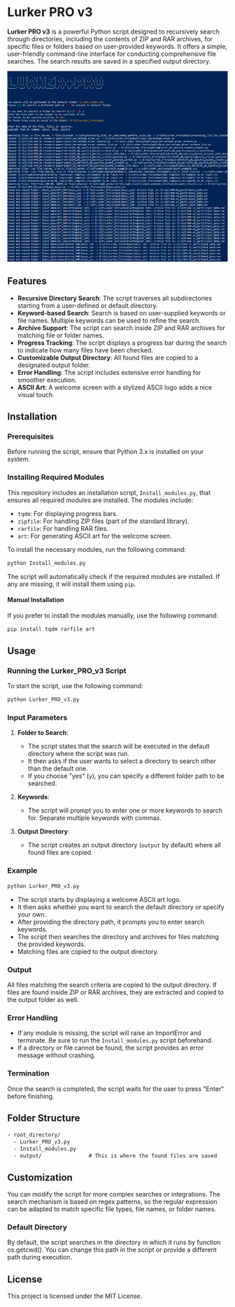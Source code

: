 
# Lurker PRO v3

**Lurker PRO v3** is a powerful Python script designed to recursively search through directories, including the contents of ZIP and RAR archives, for specific files or folders based on user-provided keywords. It offers a simple, user-friendly command-line interface for conducting comprehensive file searches. The search results are saved in a specified output directory.

![Logo](logo.png)

## Features
- **Recursive Directory Search**: The script traverses all subdirectories starting from a user-defined or default directory.
- **Keyword-based Search**: Search is based on user-supplied keywords or file names. Multiple keywords can be used to refine the search.
- **Archive Support**: The script can search inside ZIP and RAR archives for matching file or folder names.
- **Progress Tracking**: The script displays a progress bar during the search to indicate how many files have been checked.
- **Customizable Output Directory**: All found files are copied to a designated output folder.
- **Error Handling**: The script includes extensive error handling for smoother execution.
- **ASCII Art**: A welcome screen with a stylized ASCII logo adds a nice visual touch.

## Installation

### Prerequisites
Before running the script, ensure that Python 3.x is installed on your system.

### Installing Required Modules
This repository includes an installation script, `Install_modules.py`, that ensures all required modules are installed. The modules include:

- `tqdm`: For displaying progress bars.
- `zipfile`: For handling ZIP files (part of the standard library).
- `rarfile`: For handling RAR files.
- `art`: For generating ASCII art for the welcome screen.

To install the necessary modules, run the following command:
```bash
python Install_modules.py
```

The script will automatically check if the required modules are installed. If any are missing, it will install them using `pip`.

#### Manual Installation
If you prefer to install the modules manually, use the following command:
```bash
pip install tqdm rarfile art
```

## Usage

### Running the Lurker_PRO_v3 Script
To start the script, use the following command:
```bash
python Lurker_PRO_v3.py
```

### Input Parameters

1. **Folder to Search**:
   - The script states that the search will be executed in the default directory where the script was run.
   - It then asks if the user wants to select a directory to search other than the default one.
   - If you choose "yes" (`y`), you can specify a different folder path to be searched.
   
2. **Keywords**:
   - The script will prompt you to enter one or more keywords to search for. Separate multiple keywords with commas.
   
3. **Output Directory**:
   - The script creates an output directory (`output` by default) where all found files are copied.
   
### Example

```bash
python Lurker_PRO_v3.py
```
- The script starts by displaying a welcome ASCII art logo.
- It then asks whether you want to search the default directory or specify your own.
- After providing the directory path, it prompts you to enter search keywords.
- The script then searches the directory and archives for files matching the provided keywords.
- Matching files are copied to the output directory.

### Output
All files matching the search criteria are copied to the output directory. If files are found inside ZIP or RAR archives, they are extracted and copied to the output folder as well.

### Error Handling
- If any module is missing, the script will raise an ImportError and terminate. Be sure to run the `Install_modules.py` script beforehand.
- If a directory or file cannot be found, the script provides an error message without crashing.

### Termination
Once the search is completed, the script waits for the user to press "Enter" before finishing.

## Folder Structure

```
- root_directory/
  - Lurker_PRO_v3.py
  - Install_modules.py
  - output/               # This is where the found files are saved
```

## Customization

You can modify the script for more complex searches or integrations. The search mechanism is based on regex patterns, so the regular expression can be adapted to match specific file types, file names, or folder names.

### Default Directory
By default, the script searches in the directory in which it runs by function os.getcwd(). You can change this path in the script or provide a different path during execution.

## License

This project is licensed under the MIT License.
